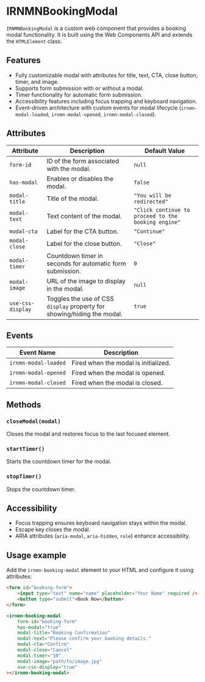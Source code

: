 # IRNMNBookingModal

`IRNMNBookingModal` is a custom web component that provides a booking modal functionality. It is built using the Web Components API and extends the `HTMLElement` class.

## Features

- Fully customizable modal with attributes for title, text, CTA, close button, timer, and image.
- Supports form submission with or without a modal.
- Timer functionality for automatic form submission.
- Accessibility features including focus trapping and keyboard navigation.
- Event-driven architecture with custom events for modal lifecycle (`irnmn-modal-loaded`, `irnmn-modal-opened`, `irnmn-modal-closed`).

## Attributes

| Attribute         | Description                                                                 | Default Value                          |
|-------------------|-----------------------------------------------------------------------------|----------------------------------------|
| `form-id`         | ID of the form associated with the modal.                                  | `null`                                 |
| `has-modal`       | Enables or disables the modal.                                             | `false`                                |
| `modal-title`     | Title of the modal.                                                        | `"You will be redirected"`             |
| `modal-text`      | Text content of the modal.                                                 | `"Click continue to proceed to the booking engine"` |
| `modal-cta`       | Label for the CTA button.                                                  | `"Continue"`                           |
| `modal-close`     | Label for the close button.                                                | `"Close"`                              |
| `modal-timer`     | Countdown timer in seconds for automatic form submission.                  | `0`                                    |
| `modal-image`     | URL of the image to display in the modal.                                  | `null`                                 |
| `use-css-display` | Toggles the use of CSS `display` property for showing/hiding the modal.    | `true`                                 |

## Events

| Event Name           | Description                                      |
|----------------------|--------------------------------------------------|
| `irnmn-modal-loaded` | Fired when the modal is initialized.             |
| `irnmn-modal-opened` | Fired when the modal is opened.                  |
| `irnmn-modal-closed` | Fired when the modal is closed.                  |

## Methods

### `closeModal(modal)`
Closes the modal and restores focus to the last focused element.

### `startTimer()`
Starts the countdown timer for the modal.

### `stopTimer()`
Stops the countdown timer.

## Accessibility

- Focus trapping ensures keyboard navigation stays within the modal.
- Escape key closes the modal.
- ARIA attributes (`aria-modal`, `aria-hidden`, `role`) enhance accessibility.

## Usage example

Add the `irnmn-booking-modal` element to your HTML and configure it using attributes:

```html
<form id="booking-form">
    <input type="text" name="name" placeholder="Your Name" required />
    <button type="submit">Book Now</button>
</form>

<irnmn-booking-modal
    form-id="booking-form"
    has-modal="true"
    modal-title="Booking Confirmation"
    modal-text="Please confirm your booking details."
    modal-cta="Confirm"
    modal-close="Cancel"
    modal-timer="10"
    modal-image="path/to/image.jpg"
    use-css-display="true"
></irnmn-booking-modal>
```
